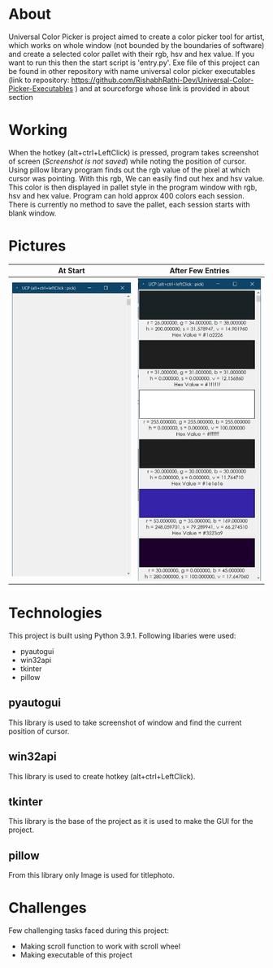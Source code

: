 # About
Universal Color Picker is project aimed to create a color picker tool for artist, which works on whole window (not bounded by the boundaries of software) and create a selected color pallet with their rgb, hsv and hex value. If you want to run this then the start script is 'entry.py'. Exe file of this project can be found in other repository with name universal color picker executables (link to repository: https://github.com/RishabhRathi-Dev/Universal-Color-Picker-Executables ) and at sourceforge whose link is provided in about section

# Working 
When the hotkey (alt+ctrl+LeftClick) is pressed, program takes screenshot of screen (_Screenshot is not saved_) while noting the position of cursor. Using pillow library program finds out the rgb value of the pixel at which cursor was pointing. With this rgb, We can easily find out hex and hsv value. This color is then displayed in pallet style in the program window with rgb, hsv and hex value. Program can hold approx 400 colors each session. There is currently no method to save the pallet, each session starts with blank window.

# Pictures
| At Start | After Few Entries |
| :---------: |:------------------: |
|![startpic](https://github.com/RishabhRathi-Dev/Universal-Color-Picker/blob/main/pics/startpic.jpg)|![AfterPic](https://github.com/RishabhRathi-Dev/Universal-Color-Picker/blob/main/pics/aftercollectionpic.jpg)|


# Technologies
This project is built using Python 3.9.1. Following libaries were used:
* pyautogui
* win32api
* tkinter
* pillow

## pyautogui
This library is used to take screenshot of window and find the current position of cursor.

## win32api
This library is used to create hotkey (alt+ctrl+LeftClick).

## tkinter
This library is the base of the project as it is used to make the GUI for the project.

## pillow
From this library only Image is used for titlephoto.

# Challenges
Few challenging tasks faced during this project:
* Making scroll function to work with scroll wheel
* Making executable of this project
